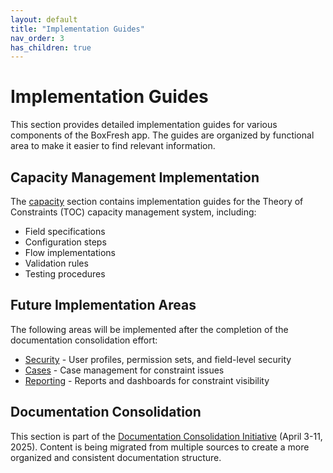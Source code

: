 ```yaml
---
layout: default
title: "Implementation Guides"
nav_order: 3
has_children: true
---
```


# Implementation Guides

This section provides detailed implementation guides for various components of the BoxFresh app. The guides are organized by functional area to make it easier to find relevant information.

## Capacity Management Implementation

The [capacity](./capacity/) section contains implementation guides for the Theory of Constraints (TOC) capacity management system, including:

- Field specifications
- Configuration steps
- Flow implementations
- Validation rules
- Testing procedures

## Future Implementation Areas

The following areas will be implemented after the completion of the documentation consolidation effort:

- [Security](./security/) - User profiles, permission sets, and field-level security
- [Cases](./cases/) - Case management for constraint issues
- [Reporting](./reporting/) - Reports and dashboards for constraint visibility

## Documentation Consolidation

This section is part of the [Documentation Consolidation Initiative](../project/consolidation-status.md) (April 3-11, 2025). Content is being migrated from multiple sources to create a more organized and consistent documentation structure. 